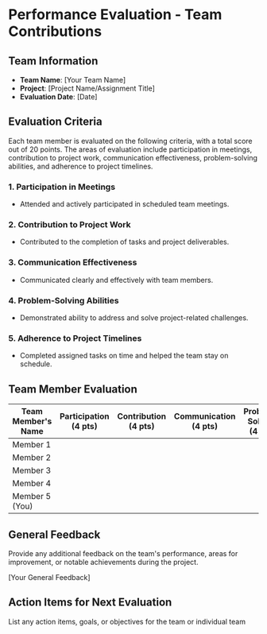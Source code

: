 # Performance Evaluation - Team Contributions

## Team Information

- **Team Name**: [Your Team Name]
- **Project**: [Project Name/Assignment Title]
- **Evaluation Date**: [Date]

## Evaluation Criteria

Each team member is evaluated on the following criteria, with a total score out of 20 points. The areas of evaluation include participation in meetings, contribution to project work, communication effectiveness, problem-solving abilities, and adherence to project timelines.

### 1. Participation in Meetings

- Attended and actively participated in scheduled team meetings.

### 2. Contribution to Project Work

- Contributed to the completion of tasks and project deliverables.

### 3. Communication Effectiveness

- Communicated clearly and effectively with team members.

### 4. Problem-Solving Abilities

- Demonstrated ability to address and solve project-related challenges.

### 5. Adherence to Project Timelines

- Completed assigned tasks on time and helped the team stay on schedule.

## Team Member Evaluation

| Team Member's Name | Participation (4 pts) | Contribution (4 pts) | Communication (4 pts) | Problem-Solving (4 pts) | Timeliness (4 pts) | Total (20 pts) | Comments |
| ------------------ | --------------------- | -------------------- | --------------------- | ----------------------- | ------------------ | -------------- | -------- |
| Member 1           |                       |                      |                       |                         |                    |                |          |
| Member 2           |                       |                      |                       |                         |                    |                |          |
| Member 3           |                       |                      |                       |                         |                    |                |          |
| Member 4           |                       |                      |                       |                         |                    |                |          |
| Member 5 (You)     |                       |                      |                       |                         |                    |                |          |

## General Feedback

Provide any additional feedback on the team's performance, areas for improvement, or notable achievements during the project.

[Your General Feedback]

## Action Items for Next Evaluation

List any action items, goals, or objectives for the team or individual team
